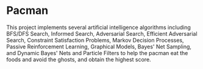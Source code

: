 # Pacman
This project implements several artificial intelligence algorithms including BFS/DFS Search, Informed Search, Adversarial Search, Efficient Adversarial Search, Constraint Satisfaction Problems, Markov Decision Processes, Passive Reinforcement Learning, Graphical Models, Bayes' Net Sampling, and Dynamic Bayes' Nets and Particle Filters to help the pacman eat the foods and avoid the ghosts, and obtain the highest score.  
